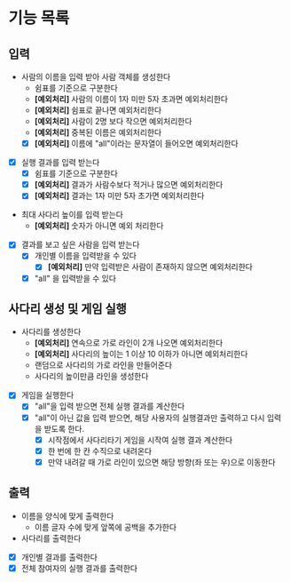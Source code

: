 # 기능 목록
## 입력
- 사람의 이름을 입력 받아 사람 객체를 생성한다
    - 쉼표를 기준으로 구분한다
    - **[예외처리]** 사람의 이름이 1자 미만 5자 초과면 예외처리한다
    - **[예외처리]** 쉼표로 끝나면 예외처리한다
    - **[예외처리]** 사람이 2명 보다 작으면 예외처리한다
    - **[예외처리]** 중복된 이름은 예외처리한다
    - [X] **[예외처리]** 이름에 "all"이라는 문자열이 들어오면 예외처리한다
- [X] 실행 결과를 입력 받는다
  - [X] 쉼표를 기준으로 구분한다
  - [X] **[예외처리]** 결과가 사람수보다 적거나 많으면 예외처리한다
  - [X] **[예외처리]** 결과는 1자 미만 5자 초가면 예외처리한다
- 최대 사다리 높이를 입력 받는다
    - **[예외처리]** 숫자가 아니면 예외 처리한다
- [X] 결과를 보고 싶은 사람을 입력 받는다
  - [X] 개인별 이름을 입력받을 수 있다
    - [X] **[예외처리]** 만약 입력받은 사람이 존재하지 않으면 예외처리한다
  - [X] "all" 을 입력받을 수 있다

## 사다리 생성 및 게임 실행
- 사다리를 생성한다
    - **[예외처리]** 연속으로 가로 라인이 2개 나오면 예외처리한다
    - **[예외처리]** 사다리의 높이는 1 이상 10 이하가 아니면 예외처리한다
    - 랜덤으로 사다리의 가로 라인을 만들어준다
    - 사다리의 높이만큼 라인을 생성한다
- [X] 게임을 실행한다
  - [X] "all"을 입력 받으면 전체 실행 결과를 계산한다
  - [X] "all"이 아닌 값을 입력 받으면, 해당 사용자의 실행결과만 출력하고 다시 입력을 받도록 한다.
    - [X] 시작점에서 사다리타기 게임을 시작여 실행 결과 계산한다
    - [X] 한 번에 한 칸 수직으로 내려온다
    - [X] 만약 내려갈 때 가로 라인이 있으면 해당 방향(좌 또는 우)으로 이동한다

## 출력
- 이름을 양식에 맞게 출력한다
  - 이름 글자 수에 맞게 앞쪽에 공백을 추가한다
- 사다리를 출력한다
- [X] 개인별 결과를 출력한다
- [X] 전체 참여자의 실행 결과를 출력한다
